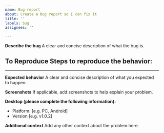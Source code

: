 ```yaml
---
name: Bug report
about: Create a bug report so I can fix it
title: ''
labels: bug
assignees: ''

---
```


**Describe the bug**
A clear and concise description of what the bug is.

**To Reproduce**
Steps to reproduce the behavior:
-----------------------------------


-----------------------------------

**Expected behavior**
A clear and concise description of what you expected to happen.

**Screenshots**
If applicable, add screenshots to help explain your problem.

**Desktop (please complete the following information):**
 - Platform: [e.g. PC, Android]
 - Version [e.g. v1.0.2]

**Additional context**
Add any other context about the problem here.
